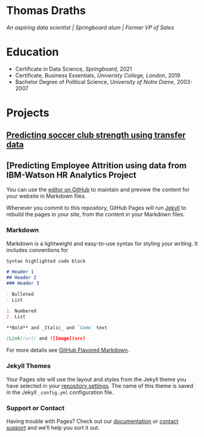 # Thomas Draths
*An aspiring data scientist | Springboard alum | Former VP of Sales*

# Education
* Certificate in Data Science, *Springboard*, 2021
* Certificate, Business Essentials, *Univeristy College, London*, 2019
* Bachelor Degree of Political Science, *University of Notre Dame*, 2003-2007


# Projects
## [Predicting soccer club strength using transfer data](https://github.com/tdraths/spi_transfers_global)

## [Predicting Employee Attrition using data from IBM-Watson HR Analytics Project


You can use the [editor on GitHub](https://github.com/tdraths/Portfolio/edit/main/README.md) to maintain and preview the content for your website in Markdown files.

Whenever you commit to this repository, GitHub Pages will run [Jekyll](https://jekyllrb.com/) to rebuild the pages in your site, from the content in your Markdown files.

### Markdown

Markdown is a lightweight and easy-to-use syntax for styling your writing. It includes conventions for

```markdown
Syntax highlighted code block

# Header 1
## Header 2
### Header 3

- Bulleted
- List

1. Numbered
2. List

**Bold** and _Italic_ and `Code` text

[Link](url) and ![Image](src)
```

For more details see [GitHub Flavored Markdown](https://guides.github.com/features/mastering-markdown/).

### Jekyll Themes

Your Pages site will use the layout and styles from the Jekyll theme you have selected in your [repository settings](https://github.com/tdraths/Portfolio/settings/pages). The name of this theme is saved in the Jekyll `_config.yml` configuration file.

### Support or Contact

Having trouble with Pages? Check out our [documentation](https://docs.github.com/categories/github-pages-basics/) or [contact support](https://support.github.com/contact) and we’ll help you sort it out.
